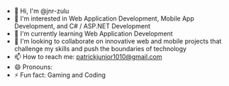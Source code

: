 - 👋 Hi, I'm @jnr-zulu
- 👀 I'm interested in Web Application Development, Mobile App Development, and C# / ASP.NET Development
- 🌱 I'm currently learning Web Application Development
- 💞️ I'm looking to collaborate on innovative web and mobile projects that challenge my skills and push the boundaries of technology
- 📫 How to reach me: patrickjunior1010@gmail.com
- 😄 Pronouns: 
- ⚡ Fun fact: Gaming and Coding
<!---
jnr-zulu/jnr-zulu is a ✨ special ✨ repository because its `README.md` (this file) appears on your GitHub profile.
You can click the Preview link to take a look at your changes.
--->
